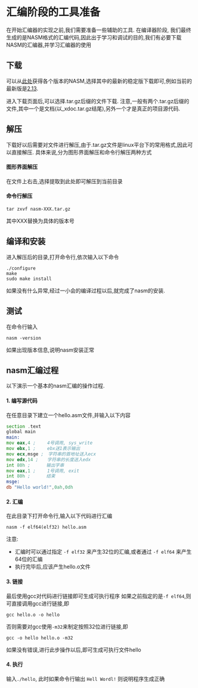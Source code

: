 汇编阶段的工具准备
======================

在开始汇编器的实现之前,我们需要准备一些辅助的工具. 在编译器阶段, 我们最终生成的是NASM格式的汇编代码,因此出于学习和调试的目的,我们有必要下载NASM的汇编器,并学习汇编器的使用

下载
---------------
可以从[此处](http://www.nasm.us/pub/nasm/releasebuilds/)获得各个版本的NASM,选择其中的最新的稳定版下载即可,例如当前的最新版是[2.13](http://www.nasm.us/pub/nasm/releasebuilds/2.13/). 

进入下载页面后,可以选择.tar.gz后缀的文件下载. 注意,一般有两个.tar.gz后缀的文件,其中一个是文档(以_xdoc.tar.gz结尾),另外一个才是真正的项目源代码. 


解压
--------------

下载好以后需要对文件进行解压,由于.tar.gz文件是linux平台下的常用格式,因此可以直接解压. 具体来说,分为图形界面解压和命令行解压两种方式

#### 图形界面解压
在文件上右击,选择提取到此处即可解压到当前目录

#### 命令行解压
``` shell
tar zxvf nasm-XXX.tar.gz
```
其中XXX替换为具体的版本号


编译和安装
------------------

进入解压后的目录,打开命令行,依次输入以下命令
``` shell
./configure
make
sudo make install
```

如果没有什么异常,经过一小会的编译过程以后,就完成了nasm的安装.

测试
---------------------
在命令行输入
```
nasm -version
```

如果出现版本信息,说明nasm安装正常

nasm汇编过程
------------------------

以下演示一个基本的nasm汇编的操作过程.

#### 1. 编写源代码
在任意目录下建立一个hello.asm文件,并输入以下内容
``` asm
section .text
global main
main:
mov eax,4 ;　　 4号调用, sys_write
mov ebx,1 ;　　 ebx送1表示输出
mov ecx,msge ;　字符串的首地址送入ecx
mov edx,14 ;　　字符串的长度送入edx
int 80h ;　　　 输出字串
mov eax,1 ;　　 1号调用, exit
int 80h ;　　　 结束　
msge:
db "Hello world!",0ah,0dh
```

#### 2. 汇编
在此目录下打开命令行,输入以下代码进行汇编
``` shell
nasm -f elf64(elf32) hello.asm 
```

注意: 
- 汇编时可以通过指定 `-f elf32` 来产生32位的汇编,或者通过 `-f elf64` 来产生64位的汇编
- 执行完毕后,应该产生hello.o文件

#### 3. 链接
最后使用gcc对代码进行链接即可生成可执行程序
如果之前指定的是`-f elf64`,则可直接调用gcc进行链接,即

``` shell
gcc hello.o -o hello
```

否则需要对gcc使用`-m32`来制定按照32位进行链接,即

``` shell
gcc -o hello hello.o -m32
```

如果没有错误,进行此步操作以后,即可生成可执行文件hello

#### 4. 执行
输入`./hello`, 此时如果命令行输出 `Hell Wordl!` 则说明程序生成正确

